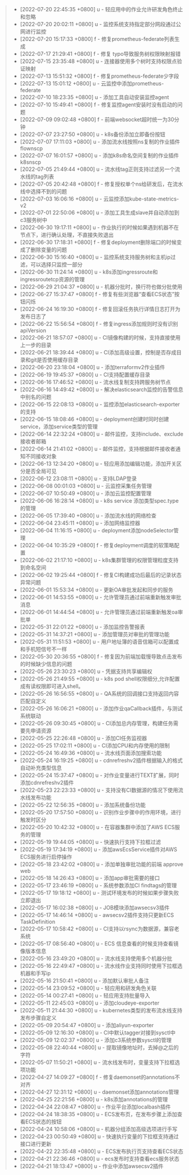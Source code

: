 > * [2022-07-20 22:45:35 +0800] u - 轻应用中的作业允许研发角色终止和忽略
> * [2022-07-20 20:02:11 +0800] u - 监控系统支持指定部分网段通过公网进行监控
> * [2022-07-20 15:17:33 +0800] f - 修复prometheus-federate列表生成
> * [2022-07-17 21:29:41 +0800] f - 修复 typo导致服务树权限映射报错
> * [2022-07-15 23:35:48 +0800] u - 连接器使用多个树时支持权限点验证映射
> * [2022-07-13 15:51:32 +0800] f - 修复prometheus-federate少字段
> * [2022-07-13 15:01:12 +0800] u - 云监控中添加prometheus-federate
> * [2022-07-10 18:23:35 +0800] u - 添加工具自动安装监控agent
> * [2022-07-10 15:49:41 +0800] f - 修复监控agent安装时没有启动的问题
> * [2022-07-09 09:02:48 +0800] f - 前端websocket超时统一为30分钟
> * [2022-07-07 23:27:50 +0800] u - k8s备份添加立即备份按钮
> * [2022-07-07 17:11:03 +0800] u - 添加流水线按照ns复制的作业插件flownscp
> * [2022-07-07 16:01:57 +0800] u - 添加k8s命名空间复制的作业插件k8snscp
> * [2022-07-05 21:49:44 +0800] u - 流水线tag正则支持过滤另一个流水线的tag列表
> * [2022-07-05 20:42:48 +0800] f - 修复授权单个ns给研发后，在流水线中选择不到的问题
> * [2022-07-03 16:06:16 +0800] u - 云监控添加kube-state-metrics-v2
> * [2022-07-01 22:50:06 +0800] u - 添加工具生成slave并自动添加到c3服务树中
> * [2022-06-30 19:17:11 +0800] u - 作业执行的时候如果遇到机器不在节点下，进行确认处理，不直接失败退出
> * [2022-06-30 17:18:31 +0800] f - 修复deployment删除端口的时候变成了删除变量的问题
> * [2022-06-30 15:16:40 +0800] u - 监控系统支持服务树和主机ip过滤，可以选择只监控一部分
> * [2022-06-30 11:24:14 +0800] u - k8s添加ingressroute和ingressroutetcp资源的管理
> * [2022-06-29 21:04:37 +0800] u - 机器分批时，换行符也做分批使用
> * [2022-06-27 15:37:47 +0800] f - 修复有些浏览器“查看ECS状态”按钮闪烁
> * [2022-06-24 16:19:30 +0800] f - 修复回滚任务执行详情日志打开为发布日志了
> * [2022-06-22 15:56:54 +0800] f - 修复ingress添加规则时没有识别apiVersion
> * [2022-06-21 18:57:07 +0800] u - CI镜像构建的时候，支持直接使用上一步的目录
> * [2022-06-21 18:39:44 +0800] u - CI添加高级设置，控制是否存成目录和git是否使用缓存目录
> * [2022-06-20 23:18:04 +0800] u - 添加terraformv2作业插件
> * [2022-06-19 19:45:37 +0800] u - CI支持配置缓存目录
> * [2022-06-16 17:46:52 +0800] u - 流水线复制支持跨服务树节点
> * [2022-06-16 14:49:42 +0800] u - 解决elasticsearch监控的告警信息中别名的问题
> * [2022-06-15 22:08:13 +0800] u - 监控添加elasticsearch-exporter的支持
> * [2022-06-15 18:08:46 +0800] u - deployment创建时同时创建service，添加service类型的管理
> * [2022-06-14 22:32:24 +0800] u - 邮件监控，支持include、exclude接收者邮箱
> * [2022-06-14 21:41:02 +0800] u - 邮件监控，支持根据邮件接收者通知不同接收对象
> * [2022-06-13 12:34:20 +0800] u - 轻应用添加编辑功能，添加开关区分是否全局可见
> * [2022-06-12 23:08:11 +0800] u - 支持LDAP登录
> * [2022-06-08 00:01:03 +0800] u - 云监控采集任务管理
> * [2022-06-07 10:50:49 +0800] u - 添加云监控配置管理
> * [2022-06-06 16:28:14 +0800] u - k8s service 添加类型spec.type的管理
> * [2022-06-05 17:39:40 +0800] u - 添加流水线的网络检查
> * [2022-06-04 23:45:11 +0800] u - 添加网络监控器
> * [2022-06-04 11:16:15 +0800] u - deployment添加nodeSelector管理
> * [2022-06-04 10:35:29 +0800] f - 修复deployment调度的软策略配置
> * [2022-06-02 21:17:10 +0800] u - k8s集群管理的权限管理粒度支持到命名空间
> * [2022-06-02 19:25:44 +0800] f - 修复CI构建成功后最后的记录状态异常问题
> * [2022-06-01 15:53:34 +0800] u - 更新OA审批发起和同步的服务
> * [2022-06-01 14:53:55 +0800] u - 允许管理员通过前端重新触发审批消息
> * [2022-06-01 14:44:54 +0800] u - 允许管理员通过前端重新触发oa审批单
> * [2022-05-31 22:01:22 +0800] u - 添加监控告警报表
> * [2022-05-31 14:37:21 +0800] u - 添加管理员对审批的管理功能
> * [2022-05-31 11:51:53 +0800] u - 用户地址簿的语音信箱可以配置成和手机短信号不一样
> * [2022-05-30 20:36:55 +0800] f - 修复因为前端加载慢导致点击发布的时候缺少信息的问题
> * [2022-05-26 23:30:23 +0800] u - 凭据支持共享编辑权
> * [2022-05-26 21:49:55 +0800] u - k8s pod shell权限细分,允许配置成有读权限即可进入shell。
> * [2022-05-26 16:56:55 +0800] u - QA系统的回调接口支持返回内容匹配自定义
> * [2022-05-26 16:06:21 +0800] u - 添加作业qaCallback插件，与测试系统联动
> * [2022-05-26 09:30:45 +0800] u - CI添加总内存管理，构建任务需要先申请资源
> * [2022-05-25 22:26:48 +0800] u - 添加CI任务监视器
> * [2022-05-25 17:02:11 +0800] u - CI添加CPU和内存使用的限制
> * [2022-05-24 16:49:36 +0800] u - 流水线页面添加搜索功能
> * [2022-05-24 16:19:25 +0800] u - cdnrefreshv2插件根据输入的格式自动补充类型信息
> * [2022-05-24 15:37:47 +0800] u - 对作业变量进行TEXT扩展，同时添加cdnrefreshv2插件
> * [2022-05-23 22:23:33 +0800] u - 支持没有CI数据源的情况下使用流水线发布功能
> * [2022-05-22 12:56:35 +0800] u - 添加系统备份功能
> * [2022-05-20 17:57:50 +0800] u - 识别作业步骤中的作用环境，进行触发时区分
> * [2022-05-20 10:42:32 +0800] u - 在容器集群中添加了AWS ECS服务的管理
> * [2022-05-19 19:44:05 +0800] u - 快速执行支持下拉框过滤
> * [2022-05-19 17:34:19 +0800] u - 添加awsEcsService插件对AWS ECS服务进行启停操作
> * [2022-05-18 23:42:02 +0800] u - 添加单独审批功能的前端 approve web
> * [2022-05-18 14:26:43 +0800] u - 添加app审批需要的接口
> * [2022-05-17 23:46:19 +0800] u - 系统参数添加CI findtags的管理
> * [2022-05-17 19:18:12 +0800] u - 测试环境发布的时候如果步骤失败立即退出
> * [2022-05-17 16:02:38 +0800] u - JOB模块添加awsecsv3插件
> * [2022-05-17 14:46:14 +0800] u - awsecsv2插件支持只更新ECS TaskDefinition
> * [2022-05-17 10:58:42 +0800] u - CI支持以rsync为数据源，兼容老系统
> * [2022-05-17 08:56:40 +0800] u - ECS 信息查看的时候支持查看镜像版本信息
> * [2022-05-16 23:49:20 +0800] u - 流水线支持使用多个机器分批
> * [2022-05-16 22:49:47 +0800] u - 流水线作业支持同时使用下拉框选机器和手写ip
> * [2022-05-16 21:50:41 +0800] u - 添加默认审批人备注
> * [2022-05-14 23:09:52 +0800] u - 轻应用和研发角色关联
> * [2022-05-14 00:27:41 +0800] u - 轻应用支持批量导入
> * [2022-05-11 22:45:03 +0800] u - 添加cloudeye-exporter
> * [2022-05-11 21:44:30 +0800] u - kubernetes类型的发布流水线支持发布步骤自定义
> * [2022-05-09 20:54:47 +0800] u - 添加aliyun-exporter
> * [2022-05-09 12:16:30 +0800] u - CI中默认tagger对接到sysctl中
> * [2022-05-09 12:02:37 +0800] u - 添加c3系统参数sysctl的管理
> * [2022-05-08 22:40:44 +0800] u - 提取镜像地址时，去掉@之后的字符
> * [2022-05-07 11:50:21 +0800] u - 流水线发布时，变量支持下拉框选项功能
> * [2022-04-27 14:09:27 +0800] f - 修复daemonset的annotations不对齐
> * [2022-04-27 12:31:12 +0800] u - daemonset添加annotations管理
> * [2022-04-25 22:21:56 +0800] u - k8s添加annotations的管理
> * [2022-04-24 22:08:47 +0800] u - 作业平台添加localbash插件
> * [2022-04-24 18:38:35 +0800] u - ECS发布页，在发布步骤上添加查看ECS状态的按钮
> * [2022-04-24 10:58:06 +0800] u - 机器分组添加高级选项进行手写
> * [2022-04-23 00:50:49 +0800] u - 快速执行变量的下拉框支持通过接口进行更新
> * [2022-04-22 22:35:48 +0800] u - ECS发布执行页支持查看ECS状态
> * [2022-04-21 22:36:46 +0800] u - ecs发布时支持查看ecs服务状态
> * [2022-04-21 18:13:47 +0800] u - 作业中添加awsecsv2插件
